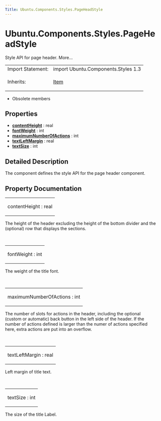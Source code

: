 ```yaml
---
Title: Ubuntu.Components.Styles.PageHeadStyle
---
```


# Ubuntu.Components.Styles.PageHeadStyle

<span class="subtitle"></span>
<!-- $$$PageHeadStyle-brief -->
<p>Style API for page header. More...</p>
<!-- @@@PageHeadStyle -->
<table class="alignedsummary">
<tr><td class="memItemLeft rightAlign topAlign"> Import Statement:</td><td class="memItemRight bottomAlign"> import Ubuntu.Components.Styles 1.3</td></tr><tr><td class="memItemLeft rightAlign topAlign"> Inherits:</td><td class="memItemRight bottomAlign"> <p><a href="QtQuick.Item.md">Item</a></p>
</td></tr></table><ul>
<li>Obsolete members</li>
</ul>
<h2 id="properties">Properties</h2>
<ul>
<li class="fn"><b><b><a href="#contentHeight-prop">contentHeight</a></b></b> : real</li>
<li class="fn"><b><b><a href="#fontWeight-prop">fontWeight</a></b></b> : int</li>
<li class="fn"><b><b><a href="#maximumNumberOfActions-prop">maximumNumberOfActions</a></b></b> : int</li>
<li class="fn"><b><b><a href="#textLeftMargin-prop">textLeftMargin</a></b></b> : real</li>
<li class="fn"><b><b><a href="#textSize-prop">textSize</a></b></b> : int</li>
</ul>
<!-- $$$PageHeadStyle-description -->
<h2 id="details">Detailed Description</h2>
</p>
<p>The component defines the style API for the page header component.</p>
<!-- @@@PageHeadStyle -->
<h2>Property Documentation</h2>
<!-- $$$contentHeight -->
<table class="qmlname"><tr valign="top" id="contentHeight-prop"><td class="tblQmlPropNode"><p><span class="name">contentHeight</span> : <span class="type">real</span></p></td></tr></table><p>The height of the header excluding the height of the bottom divider and the (optional) row that displays the sections.</p>
<!-- @@@contentHeight -->
<br/>
<!-- $$$fontWeight -->
<table class="qmlname"><tr valign="top" id="fontWeight-prop"><td class="tblQmlPropNode"><p><span class="name">fontWeight</span> : <span class="type">int</span></p></td></tr></table><p>The weight of the title font.</p>
<!-- @@@fontWeight -->
<br/>
<!-- $$$maximumNumberOfActions -->
<table class="qmlname"><tr valign="top" id="maximumNumberOfActions-prop"><td class="tblQmlPropNode"><p><span class="name">maximumNumberOfActions</span> : <span class="type">int</span></p></td></tr></table><p>The number of slots for actions in the header, including the optional (custom or automatic) back button in the left side of the header. If the number of actions defined is larger than the numer of actions specified here, extra actions are put into an overflow.</p>
<!-- @@@maximumNumberOfActions -->
<br/>
<!-- $$$textLeftMargin -->
<table class="qmlname"><tr valign="top" id="textLeftMargin-prop"><td class="tblQmlPropNode"><p><span class="name">textLeftMargin</span> : <span class="type">real</span></p></td></tr></table><p>Left margin of title text.</p>
<!-- @@@textLeftMargin -->
<br/>
<!-- $$$textSize -->
<table class="qmlname"><tr valign="top" id="textSize-prop"><td class="tblQmlPropNode"><p><span class="name">textSize</span> : <span class="type">int</span></p></td></tr></table><p>The size of the title Label.</p>
<!-- @@@textSize -->
<br/>
